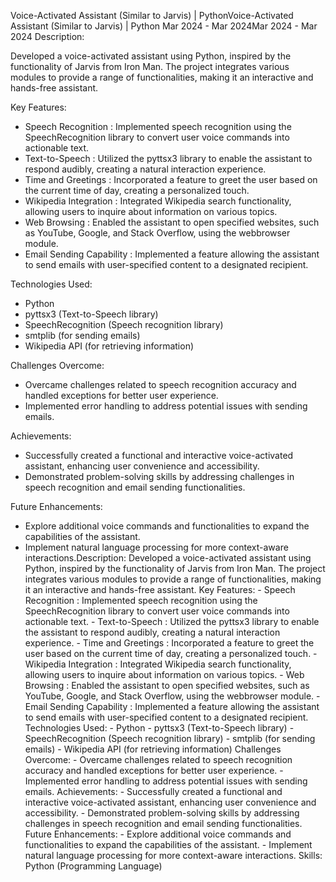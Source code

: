 Voice-Activated Assistant (Similar to Jarvis) | PythonVoice-Activated Assistant (Similar to Jarvis) | Python
Mar 2024 - Mar 2024Mar 2024 - Mar 2024
Description:

Developed a voice-activated assistant using Python, inspired by the functionality of Jarvis from Iron Man. The project integrates various modules to provide a range of functionalities, making it an interactive and hands-free assistant.

Key Features:

- Speech Recognition : Implemented speech recognition using the SpeechRecognition library to convert user voice commands into actionable text.
- Text-to-Speech : Utilized the pyttsx3 library to enable the assistant to respond audibly, creating a natural interaction experience.
- Time and Greetings : Incorporated a feature to greet the user based on the current time of day, creating a personalized touch.
- Wikipedia Integration : Integrated Wikipedia search functionality, allowing users to inquire about information on various topics.
- Web Browsing : Enabled the assistant to open specified websites, such as YouTube, Google, and Stack Overflow, using the webbrowser module.
- Email Sending Capability : Implemented a feature allowing the assistant to send emails with user-specified content to a designated recipient.

Technologies Used:

- Python
- pyttsx3 (Text-to-Speech library)
- SpeechRecognition (Speech recognition library)
- smtplib (for sending emails)
- Wikipedia API (for retrieving information)

Challenges Overcome:

- Overcame challenges related to speech recognition accuracy and handled exceptions for better user experience.
- Implemented error handling to address potential issues with sending emails.

Achievements:

- Successfully created a functional and interactive voice-activated assistant, enhancing user convenience and accessibility.
- Demonstrated problem-solving skills by addressing challenges in speech recognition and email sending functionalities.

Future Enhancements:

- Explore additional voice commands and functionalities to expand the capabilities of the assistant.
- Implement natural language processing for more context-aware interactions.Description: Developed a voice-activated assistant using Python, inspired by the functionality of Jarvis from Iron Man. The project integrates various modules to provide a range of functionalities, making it an interactive and hands-free assistant. Key Features: - Speech Recognition : Implemented speech recognition using the SpeechRecognition library to convert user voice commands into actionable text. - Text-to-Speech : Utilized the pyttsx3 library to enable the assistant to respond audibly, creating a natural interaction experience. - Time and Greetings : Incorporated a feature to greet the user based on the current time of day, creating a personalized touch. - Wikipedia Integration : Integrated Wikipedia search functionality, allowing users to inquire about information on various topics. - Web Browsing : Enabled the assistant to open specified websites, such as YouTube, Google, and Stack Overflow, using the webbrowser module. - Email Sending Capability : Implemented a feature allowing the assistant to send emails with user-specified content to a designated recipient. Technologies Used: - Python - pyttsx3 (Text-to-Speech library) - SpeechRecognition (Speech recognition library) - smtplib (for sending emails) - Wikipedia API (for retrieving information) Challenges Overcome: - Overcame challenges related to speech recognition accuracy and handled exceptions for better user experience. - Implemented error handling to address potential issues with sending emails. Achievements: - Successfully created a functional and interactive voice-activated assistant, enhancing user convenience and accessibility. - Demonstrated problem-solving skills by addressing challenges in speech recognition and email sending functionalities. Future Enhancements: - Explore additional voice commands and functionalities to expand the capabilities of the assistant. - Implement natural language processing for more context-aware interactions.
Skills: Python (Programming Language)
